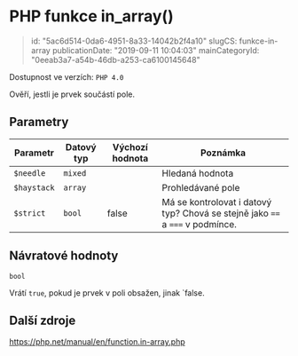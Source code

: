 PHP funkce in_array()
=====================

> id: "5ac6d514-0da6-4951-8a33-14042b2f4a10"
> slugCS: funkce-in-array
> publicationDate: "2019-09-11 10:04:03"
> mainCategoryId: "0eeab3a7-a54b-46db-a253-ca6100145648"

Dostupnost ve verzích: `PHP 4.0`

Ověří, jestli je prvek součástí pole.

Parametry
--------------

| Parametr | Datový typ | Výchozí hodnota | Poznámka |
|-----|-----|-----|-----|
| `$needle` | `mixed` |  | Hledaná hodnota |
| `$haystack` | `array` |  | Prohledávané pole |
| `$strict` | `bool` | false | Má se kontrolovat i datový typ? Chová se stejně jako `==` a `===` v podmínce. |


Návratové hodnoty
----------------

`bool`

Vrátí `true`, pokud je prvek v poli obsažen, jinak `false.

Další zdroje
------------

https://php.net/manual/en/function.in-array.php
